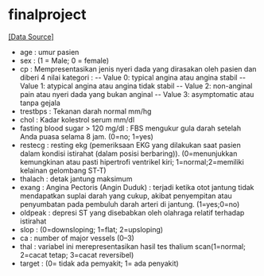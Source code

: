 # finalproject


[[Data Source]](https://archive.ics.uci.edu/dataset/45/heart+disease)

*   age : umur pasien
*   sex : (1 = Male; 0 = female)
*   cp : Mempresentasikan jenis nyeri dada yang dirasakan oleh pasien dan diberi 4 nilai kategori :
        -- Value 0: typical angina atau angina stabil 
        -- Value 1: atypical angina atau angina tidak stabil
        -- Value 2: non-anginal pain atau nyeri dada yang bukan anginal
        -- Value 3: asymptomatic atau tanpa gejala
*   trestbps : Tekanan darah normal mm/hg
*   chol : Kadar kolestrol serum mm/dl
*   fasting blood sugar > 120 mg/dl : FBS mengukur gula darah setelah Anda puasa selama 8 jam. (0=no; 1=yes)
*   restecg : resting ekg (pemeriksaan EKG yang dilakukan saat pasien dalam kondisi istirahat (dalam posisi berbaring)).  (0=menunjukkan kemungkinan atau pasti hipertrofi ventrikel kiri; 1=normal;2=memiliki kelainan gelombang ST-T)
*   thalach : detak jantung maksimum
*   exang : Angina Pectoris (Angin Duduk) : terjadi ketika otot jantung tidak mendapatkan suplai darah yang cukup, akibat penyempitan atau penyumbatan pada pembuluh darah arteri di jantung. (1=yes;0=no)
*   oldpeak : depresi ST yang disebabkan oleh olahraga relatif terhadap istirahat
*   slop : (0=downsloping; 1=flat; 2=upsloping)
*   ca : number of major vessels (0–3)
*   thal : variabel ini merepresentasikan hasil tes thalium scan(1=normal; 2=cacat tetap; 3=cacat reversibel)
*   target : (0= tidak ada pemyakit; 1= ada penyakit)
